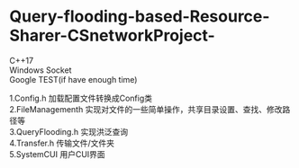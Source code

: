 # Query-flooding-based-Resource-Sharer-CSnetworkProject-
C++17  
Windows Socket  
Google TEST(if have enough time)  

1.Config.h 加载配置文件转换成Config类  
2.FileManagementh 实现对文件的一些简单操作，共享目录设置、查找、修改路径等  
3.QueryFlooding.h 实现洪泛查询  
4.Transfer.h 传输文件/文件夹  
5.SystemCUI 用户CUI界面  
